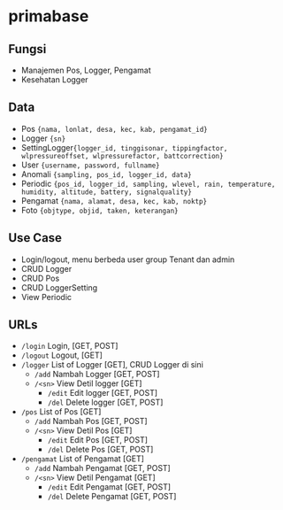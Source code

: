 # primabase
## Fungsi

- Manajemen Pos, Logger, Pengamat
- Kesehatan Logger

## Data

- Pos `{nama, lonlat, desa, kec, kab, pengamat_id}`
- Logger `{sn}`
- SettingLogger`{logger_id, tinggisonar, tippingfactor, wlpressureoffset, wlpressurefactor, battcorrection}`
- User `{username, password, fullname}`
- Anomali `{sampling, pos_id, logger_id, data}`
- Periodic `{pos_id, logger_id, sampling, wlevel, rain, temperature, humidity, altitude, battery, signalquality}`
- Pengamat `{nama, alamat, desa, kec, kab, noktp}`
- Foto `{objtype, objid, taken, keterangan}`

## Use Case

- Login/logout, menu berbeda user group Tenant dan admin
- CRUD Logger
- CRUD Pos
- CRUD LoggerSetting
- View Periodic

## URLs

- `/login` Login, [GET, POST]
- `/logout` Logout, [GET]
- `/logger` List of Logger [GET], CRUD Logger di sini
  - `/add`  Nambah Logger [GET, POST]
  - `/<sn>` View Detil logger [GET]
    - `/edit` Edit logger [GET, POST]
    - `/del` Delete logger [GET, POST]
- `/pos` List of Pos [GET]
  - `/add`  Nambah Pos [GET, POST]
  - `/<sn>` View Detil Pos [GET]
    - `/edit` Edit Pos [GET, POST]
    - `/del` Delete Pos [GET, POST]
- `/pengamat` List of Pengamat [GET]
  - `/add`  Nambah Pengamat [GET, POST]
  - `/<sn>` View Detil Pengamat [GET]
    - `/edit` Edit Pengamat [GET, POST]
    - `/del` Delete Pengamat [GET, POST]
